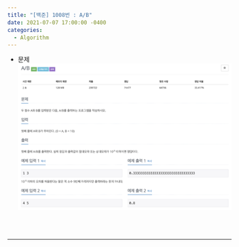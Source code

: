 ```yaml
---
title: "[백준] 1008번 : A/B"
date: 2021-07-07 17:00:00 -0400
categories: 
  - Algorithm
---
```

* 문제
![백준_1008번](https://github.com/idkim97/idkim97.github.io/blob/master/img/1008.jpg?raw=true)

<br><br>

***

<br><br>